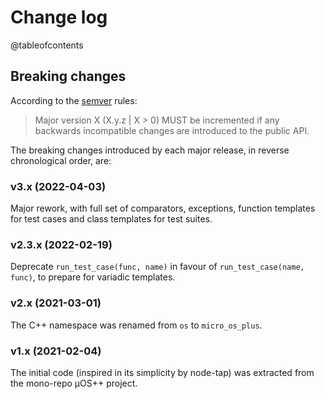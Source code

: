 # Change log

@tableofcontents

## Breaking changes

According to the [semver](https://semver.org) rules:

> Major version X (X.y.z | X > 0) MUST be incremented if any
> backwards incompatible changes are introduced to the public API.

The breaking changes introduced by each major release,
in reverse chronological order, are:

### v3.x (2022-04-03)

Major rework, with full set of comparators, exceptions,
function templates for test cases and class templates for test suites.

### v2.3.x (2022-02-19)

Deprecate `run_test_case(func, name)` in favour of
`run_test_case(name, func)`, to prepare for variadic templates.

### v2.x (2021-03-01)

The C++ namespace was renamed from `os` to `micro_os_plus`.

### v1.x (2021-02-04)

The initial code (inspired in its simplicity by node-tap)
was extracted from the mono-repo µOS++ project.
